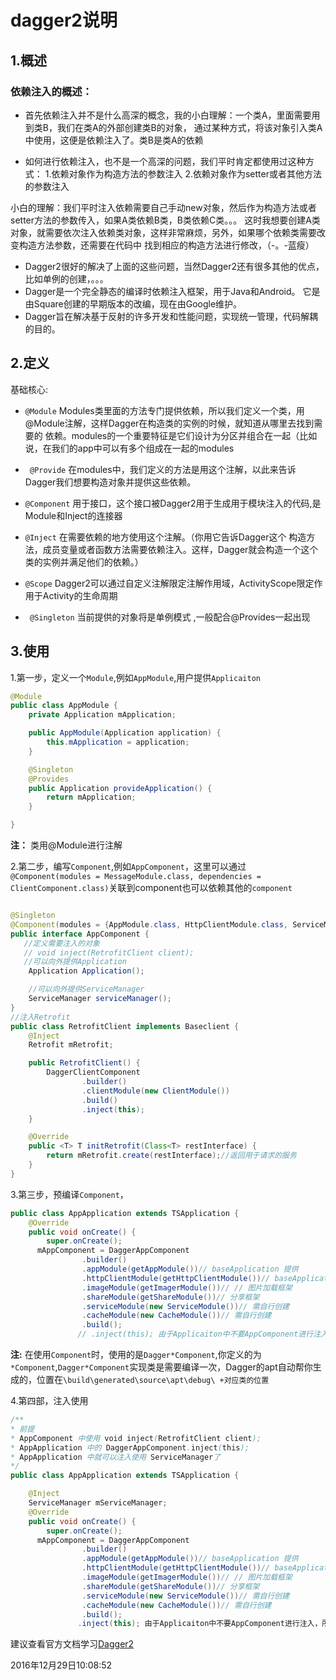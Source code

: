 # dagger2说明

##  1.概述
### 依赖注入的概述：
  - 首先依赖注入并不是什么高深的概念，我的小白理解：一个类A，里面需要用到类B，我们在类A的外部创建类B的对象，
    通过某种方式，将该对象引入类A中使用，这便是依赖注入了。类B是类A的依赖

  - 如何进行依赖注入，也不是一个高深的问题，我们平时肯定都使用过这种方式：
       1.依赖对象作为构造方法的参数注入
       2.依赖对象作为setter或者其他方法的参数注入


小白的理解：我们平时注入依赖需要自己手动new对象，然后作为构造方法或者setter方法的参数传入，如果A类依赖B类，B类依赖C类。。。
这时我想要创建A类对象，就需要依次注入依赖类对象，这样非常麻烦，另外，如果哪个依赖类需要改变构造方法参数，还需要在代码中
找到相应的构造方法进行修改，（-。-蓝瘦）
- Dagger2很好的解决了上面的这些问题，当然Dagger2还有很多其他的优点，比如单例的创建，。。。
- Dagger是一个完全静态的编译时依赖注入框架，用于Java和Android。 它是由Square创建的早期版本的改编，现在由Google维护。
- Dagger旨在解决基于反射的许多开发和性能问题，实现统一管理，代码解耦的目的。


## 2.定义

基础核心:

- `@Module`
Modules类里面的方法专门提供依赖，所以我们定义一个类，用@Module注解，这样Dagger在构造类的实例的时候，就知道从哪里去找到需要的 依赖。modules的一个重要特征是它们设计为分区并组合在一起（比如说，在我们的app中可以有多个组成在一起的modules

- ` @Provide`
在modules中，我们定义的方法是用这个注解，以此来告诉Dagger我们想要构造对象并提供这些依赖。

- `@Component`
 用于接口，这个接口被Dagger2用于生成用于模块注入的代码,是Module和Inject的连接器

- `@Inject`
在需要依赖的地方使用这个注解。（你用它告诉Dagger这个 构造方法，成员变量或者函数方法需要依赖注入。这样，Dagger就会构造一个这个类的实例并满足他们的依赖。）

- `@Scope`
Dagger2可以通过自定义注解限定注解作用域，ActivityScope限定作用于Activity的生命周期

- ` @Singleton`
当前提供的对象将是单例模式 ,一般配合@Provides一起出现

## 3.使用
1.第一步，定义一个`Module`,例如`AppModule`,用户提供`Applicaiton`
```java
@Module
public class AppModule {
    private Application mApplication;

    public AppModule(Application application) {
        this.mApplication = application;
    }

    @Singleton
    @Provides
    public Application provideApplication() {
        return mApplication;
    }

}
```
**注：** 类用@Module进行注解

2.第二步，编写`Component`,例如`AppComponent`，这里可以通过`@Component(modules = MessageModule.class, dependencies = ClientComponent.class)`关联到component也可以依赖其他的`component`
```java

@Singleton
@Component(modules = {AppModule.class, HttpClientModule.class, ServiceModule.class, CacheModule.class,ImageModule.class, ShareModule.class})
public interface AppComponent {
   //定义需要注入的对象
   // void inject(RetrofitClient client);
   //可以向外提供Application
    Application Application();

    //可以向外提供ServiceManager
    ServiceManager serviceManager();
}
//注入Retrofit
public class RetrofitClient implements Baseclient {
    @Inject
    Retrofit mRetrofit;

    public RetrofitClient() {
        DaggerClientComponent
                .builder()
                .clientModule(new ClientModule())
                .build()
                .inject(this);
    }

    @Override
    public <T> T initRetrofit(Class<T> restInterface) {
        return mRetrofit.create(restInterface);//返回用于请求的服务
    }
}

```
3.第三步，预编译`Component`，
```java
public class AppApplication extends TSApplication {
    @Override
    public void onCreate() {
        super.onCreate();
      mAppComponent = DaggerAppComponent
                .builder()
                .appModule(getAppModule())// baseApplication 提供
                .httpClientModule(getHttpClientModule())// baseApplication 提供
                .imageModule(getImagerModule())// // 图片加载框架
                .shareModule(getShareModule())// 分享框架
                .serviceModule(new ServiceModule())// 需自行创建
                .cacheModule(new CacheModule())// 需自行创建
                .build();
               // .inject(this); 由于Applicaiton中不要AppComponent进行注入，所以没有定义inject
```
**注:** 在使用`Component`时，使用的是`Dagger*Component`,你定义的为`*Component`,`Dagger*Component`实现类是需要编译一次，Dagger的apt自动帮你生成的，位置在`\build\generated\source\apt\debug\ +对应类的位置`

4.第四部，注入使用
```java
/**
* 前提
* AppComponent 中使用 void inject(RetrofitClient client);
* AppApplication 中的 DaggerAppComponent.inject(this);
* AppApplication 中就可以注入使用 ServiceManager了
*/
public class AppApplication extends TSApplication {

    @Inject
    ServiceManager mServiceManager;
    @Override
    public void onCreate() {
        super.onCreate();
      mAppComponent = DaggerAppComponent
                .builder()
                .appModule(getAppModule())// baseApplication 提供
                .httpClientModule(getHttpClientModule())// baseApplication 提供
                .imageModule(getImagerModule())// // 图片加载框架
                .shareModule(getShareModule())// 分享框架
                .serviceModule(new ServiceModule())// 需自行创建
                .cacheModule(new CacheModule())// 需自行创建
                .build();
               .inject(this); 由于Applicaiton中不要AppComponent进行注入，所以没有定义inject

```

建议查看官方文档学习[Dagger2](https://google.github.io/dagger/users-guide)

2016年12月29日10:08:52



